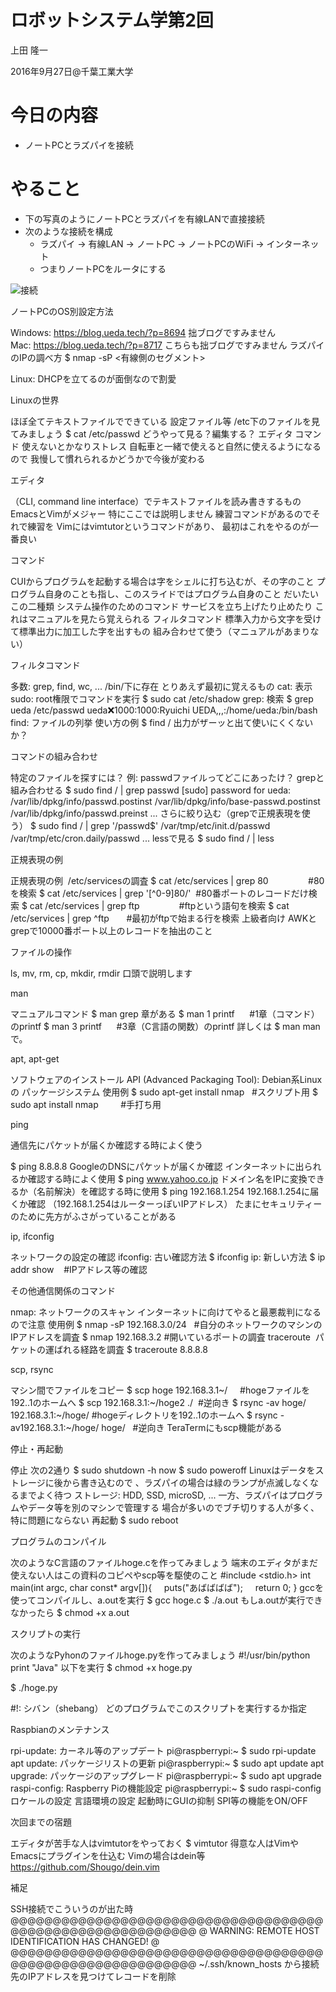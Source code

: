 # ロボットシステム学第2回

上田 隆一

2016年9月27日@千葉工業大学



# 今日の内容

* ノートPCとラズパイを接続


# やること

* 下の写真のようにノートPCとラズパイを有線LANで直接接続
* 次のような接続を構成
  * ラズパイ -> 有線LAN -> ノートPC -> ノートPCのWiFi -> インターネット
  * つまりノートPCをルータにする
 

![接続](https://pbs.twimg.com/media/DKZLU64U8AEdULI.jpg:large)


ノートPCのOS別設定方法

Windows: https://blog.ueda.tech/?p=8694
拙ブログですみません
Mac: https://blog.ueda.tech/?p=8717
こちらも拙ブログですみません
ラズパイのIPの調べ方
$ nmap -sP <有線側のセグメント>

Linux: DHCPを立てるのが面倒なので割愛


Linuxの世界

ほぼ全てテキストファイルでできている
設定ファイル等
/etc下のファイルを見てみましょう
$ cat /etc/passwd
どうやって見る？編集する？
エディタ
コマンド
使えないとかなりストレス
自転車と一緒で使えると自然に使えるようになるので
我慢して慣れられるかどうかで今後が変わる


エディタ

（CLI, command line interface）でテキストファイルを読み書きするもの
EmacsとVimがメジャー
特にここでは説明しません
練習コマンドがあるのでそれで練習を
Vimにはvimtutorというコマンドがあり、
最初はこれをやるのが一番良い


コマンド

CUIからプログラムを起動する場合は字をシェルに打ち込むが、その字のこと
プログラム自身のことも指し、このスライドではプログラム自身のこと
だいたいこの二種類
システム操作のためのコマンド
サービスを立ち上げたり止めたり
これはマニュアルを見たら覚えられる
フィルタコマンド
標準入力から文字を受けて標準出力に加工した字を出すもの
組み合わせて使う（マニュアルがあまりない）


フィルタコマンド

多数: grep, find, wc, ...
/bin/下に存在
とりあえず最初に覚えるもの
cat: 表示
sudo: root権限でコマンドを実行
$ sudo cat /etc/shadow
grep: 検索
$ grep ueda /etc/passwd
ueda:x:1000:1000:Ryuichi UEDA,,,:/home/ueda:/bin/bash
find: ファイルの列挙
使い方の例
$ find /
出力がザーッと出て使いにくくないか？


コマンドの組み合わせ

特定のファイルを探すには？
例: passwdファイルってどこにあったけ？
grepと組み合わせる
$ sudo find / | grep passwd
 [sudo] password for ueda:
 /var/lib/dpkg/info/passwd.postinst
 /var/lib/dpkg/info/base-passwd.postinst
 /var/lib/dpkg/info/passwd.preinst
...
さらに絞り込む（grepで正規表現を使う）
$ sudo find / | grep '/passwd$'
/var/tmp/etc/init.d/passwd
/var/tmp/etc/cron.daily/passwd
...
lessで見る
$ sudo find / | less


正規表現の例

正規表現の例
 /etc/servicesの調査
$ cat /etc/services | grep 80　　         #80を検索
$ cat /etc/services | grep '[^0-9]80/'  #80番ポートのレコードだけ検索
$ cat /etc/services | grep ftp                #ftpという語句を検索
$ cat /etc/services | grep ^ftp       #最初がftpで始まる行を検索
上級者向け
AWKとgrepで10000番ポート以上のレコードを抽出のこと


ファイルの操作

ls, mv, rm, cp, mkdir, rmdir
口頭で説明します


man

マニュアルコマンド
$ man grep
章がある
$ man 1 printf      #1章（コマンド）のprintf
$ man 3 printf      #3章（C言語の関数）のprintf
詳しくは $ man man で。


apt, apt-get

ソフトウェアのインストール
API (Advanced Packaging Tool): Debian系Linuxの
パッケージシステム
使用例
$ sudo apt-get install nmap   #スクリプト用
$ sudo apt install nmap         #手打ち用


ping

通信先にパケットが届くか確認する時によく使う

$ ping 8.8.8.8
GoogleのDNSにパケットが届くか確認
インターネットに出られるか確認する時によく使用
$ ping www.yahoo.co.jp
ドメイン名をIPに変換できるか（名前解決）を確認する時に使用
$ ping 192.168.1.254
192.168.1.254に届くか確認
（192.168.1.254はルーターっぽいIPアドレス）
たまにセキュリティーのために先方がふさがっていることがある


ip, ifconfig

ネットワークの設定の確認
ifconfig: 古い確認方法
$ ifconfig
ip: 新しい方法
$ ip addr show    #IPアドレス等の確認


その他通信関係のコマンド

nmap: ネットワークのスキャン
インターネットに向けてやると最悪裁判になるので注意
使用例
$ nmap -sP 192.168.3.0/24   #自分のネットワークのマシンのIPアドレスを調査
$ nmap 192.168.3.2 #開いているポートの調査
traceroute
 パケットの運ばれる経路を調査
$ traceroute 8.8.8.8


scp, rsync

マシン間でファイルをコピー
$ scp hoge 192.168.3.1~/     #hogeファイルを192..1のホームへ
$ scp 192.168.3.1:~/hoge2 ./  #逆向き
$ rsync -av hoge/ 192.168.3.1:~/hoge/ #hogeディレクトリを192..1のホームへ
$ rsync -av192.168.3.1:~/hoge/ hoge/   #逆向き
TeraTermにもscp機能がある




停止・再起動

停止
次の2通り
$ sudo shutdown -h now
$ sudo poweroff
Linuxはデータをストレージに後から書き込むので 、ラズパイの場合は緑のランプが点滅しなくなるまでよく待つ
ストレージ: HDD, SSD, microSD, ...
一方、ラズパイはプログラムやデータ等を別のマシンで管理する
場合が多いのでブチ切りする人が多く、特に問題にならない
再起動
$ sudo reboot


プログラムのコンパイル

次のようなC言語のファイルhoge.cを作ってみましょう
端末のエディタがまだ使えない人はこの資料のコピペやscp等を駆使のこと
#include <stdio.h>
int main(int argc, char const* argv[]){
    puts("あばばばば");
    return 0;
}
gccを使ってコンパイルし、a.outを実行
$ gcc hoge.c
$ ./a.out
もしa.outが実行できなかったら $ chmod +x a.out


スクリプトの実行

次のようなPyhonのファイルhoge.pyを作ってみましょう
#!/usr/bin/python
print "Java"
以下を実行
$ chmod +x hoge.py

$ ./hoge.py

#!: シバン（shebang）
どのプログラムでこのスクリプトを実行するか指定


Raspbianのメンテナンス

rpi-update: カーネル等のアップデート
pi@raspberrypi:~ $ sudo rpi-update
apt update: パッケージリストの更新
pi@raspberrypi:~ $ sudo apt update
apt upgrade: パッケージのアップグレード
pi@raspberrypi:~ $ sudo apt upgrade
raspi-config: Raspberry Piの機能設定
pi@raspberrypi:~ $ sudo raspi-config
ロケールの設定
言語環境の設定
起動時にGUIの抑制
SPI等の機能をON/OFF


次回までの宿題

エディタが苦手な人はvimtutorをやっておく
$ vimtutor
得意な人はVimやEmacsにプラグインを仕込む
Vimの場合はdein等
https://github.com/Shougo/dein.vim


補足

SSH接続でこういうのが出た時
@@@@@@@@@@@@@@@@@@@@@@@@@@@@@@@@@@@@@@@@@@@@@@@@@@@@@@@@@@@
@ WARNING: REMOTE HOST IDENTIFICATION HAS CHANGED! @
@@@@@@@@@@@@@@@@@@@@@@@@@@@@@@@@@@@@@@@@@@@@@@@@@@@@@@@@@@@
~/.ssh/known_hosts から接続先のIPアドレスを見つけてレコードを削除
